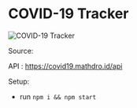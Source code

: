 # COVID-19 Tracker
![COVID-19 Tracker](https://i.ibb.co/X87BqVY/Screenshot-2020-04-13-at-10-14-58.png)

Source:

API : https://covid19.mathdro.id/api

Setup:
- run ```npm i && npm start```
